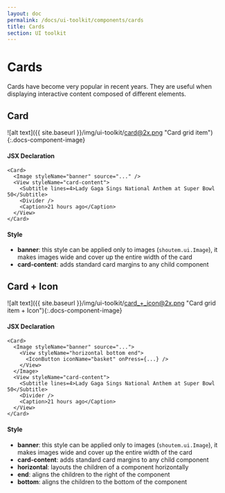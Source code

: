 ```yaml
---
layout: doc
permalink: /docs/ui-toolkit/components/cards
title: Cards
section: UI toolkit
---
```


# Cards

Cards have become very popular in recent years. They are useful when displaying interactive content composed of different elements.

## Card
![alt text]({{ site.baseurl }}/img/ui-toolkit/card@2x.png "Card grid item"){:.docs-component-image}

#### JSX Declaration
```JSX
<Card>
  <Image styleName="banner" source="..." />
  <View styleName="card-content">
    <Subtitle lines=4>Lady Gaga Sings National Anthem at Super Bowl 50</Subtitle>
    <Divider />
    <Caption>21 hours ago</Caption>
  </View>
</Card>
```

#### Style
* **banner**: this style can be applied only to images (`shoutem.ui.Image`), it makes images wide and cover up the entire width of the card
* **card-content**: adds standard card margins to any child component

## Card + Icon
![alt text]({{ site.baseurl }}/img/ui-toolkit/card_+_icon@2x.png "Card grid item + Icon"){:.docs-component-image}

#### JSX Declaration
```JSX
<Card>
  <Image styleName="banner" source="...">
    <View styleName="horizontal bottom end">
      <IconButton iconName="basket" onPress={...} />
    </View>
  </Image>
  <View styleName="card-content">
    <Subtitle lines=4>Lady Gaga Sings National Anthem at Super Bowl 50</Subtitle>
    <Divider />
    <Caption>21 hours ago</Caption>
  </View>
</Card>
```

#### Style
* **banner**: this style can be applied only to images (`shoutem.ui.Image`), it makes images wide and cover up the entire width of the card
* **card-content**: adds standard card margins to any child component
* **horizontal**: layouts the children of a component horizontally
* **end**: aligns the children to the right of the component
* **bottom**: aligns the children to the bottom of the component
